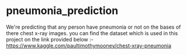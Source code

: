 # pneumonia_prediction
We're predicting that any person have pneumonia or not on the bases of there chest x-ray images.
you can find the dataset which is used in this project on the link provided below :-
https://www.kaggle.com/paultimothymooney/chest-xray-pneumonia
